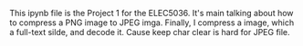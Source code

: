 This ipynb file is the Project 1 for the ELEC5036. It's main talking about how to compress a PNG image to JPEG imga. Finally, I compress a image, which a full-text silde, and decode it. Cause keep char clear is hard for JPEG file.    
